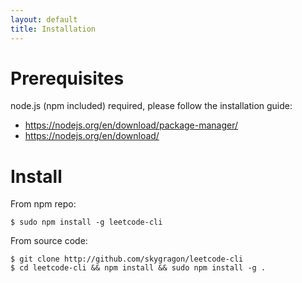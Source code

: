 ```yaml
---
layout: default
title: Installation
---
```


# Prerequisites

node.js (npm included) required, please follow the installation guide:

* https://nodejs.org/en/download/package-manager/
* https://nodejs.org/en/download/

# Install

From npm repo:

    $ sudo npm install -g leetcode-cli

From source code:

    $ git clone http://github.com/skygragon/leetcode-cli
    $ cd leetcode-cli && npm install && sudo npm install -g .
